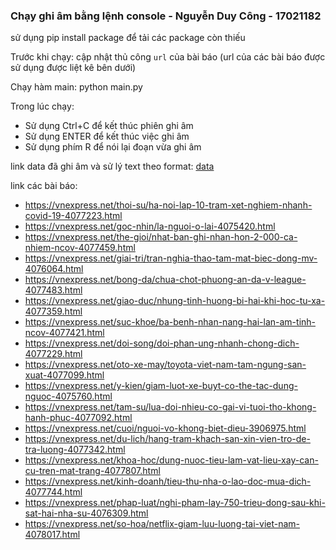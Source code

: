 ### Chạy ghi âm bằng lệnh console - Nguyễn Duy Công - 17021182
sử dụng pip install package để tải các package còn thiếu

Trước khi chạy: cập nhật thủ công `url` của bài báo (url của các bài báo được sử dụng được liệt kê bên dưới)

Chạy hàm main: python main.py 

Trong lúc chạy:
- Sử dụng Ctrl+C để kết thúc phiên ghi âm
- Sử dụng ENTER để kết thúc việc ghi âm
- Sử dụng phím R để nói lại đoạn vừa ghi âm

link data đã ghi âm và sử lý text theo format: [data](https://drive.google.com/file/d/1oM2Qn5jEuUHy9Ibt8DIghECgq7Vgv7Ks/view?usp=sharing)


link các bài báo:
- https://vnexpress.net/thoi-su/ha-noi-lap-10-tram-xet-nghiem-nhanh-covid-19-4077223.html
- https://vnexpress.net/goc-nhin/la-nguoi-o-lai-4075420.html
- https://vnexpress.net/the-gioi/nhat-ban-ghi-nhan-hon-2-000-ca-nhiem-ncov-4077459.html
- https://vnexpress.net/giai-tri/tran-nghia-thao-tam-mat-biec-dong-mv-4076064.html
- https://vnexpress.net/bong-da/chua-chot-phuong-an-da-v-league-4077483.html
- https://vnexpress.net/giao-duc/nhung-tinh-huong-bi-hai-khi-hoc-tu-xa-4077359.html
- https://vnexpress.net/suc-khoe/ba-benh-nhan-nang-hai-lan-am-tinh-ncov-4077421.html
- https://vnexpress.net/doi-song/doi-phan-ung-nhanh-chong-dich-4077229.html
- https://vnexpress.net/oto-xe-may/toyota-viet-nam-tam-ngung-san-xuat-4077099.html
- https://vnexpress.net/y-kien/giam-luot-xe-buyt-co-the-tac-dung-nguoc-4075760.html
- https://vnexpress.net/tam-su/lua-doi-nhieu-co-gai-vi-tuoi-tho-khong-hanh-phuc-4077092.html
- https://vnexpress.net/cuoi/nguoi-vo-khong-biet-dieu-3906975.html
- https://vnexpress.net/du-lich/hang-tram-khach-san-xin-vien-tro-de-tra-luong-4077342.html
- https://vnexpress.net/khoa-hoc/dung-nuoc-tieu-lam-vat-lieu-xay-can-cu-tren-mat-trang-4077807.html
- https://vnexpress.net/kinh-doanh/tieu-thu-nha-o-lao-doc-mua-dich-4077744.html
- https://vnexpress.net/phap-luat/nghi-pham-lay-750-trieu-dong-sau-khi-sat-hai-nha-su-4076309.html
- https://vnexpress.net/so-hoa/netflix-giam-luu-luong-tai-viet-nam-4078017.html